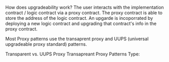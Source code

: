 How does upgradeability work?
The user interacts with the implementation contract / logic contract via a proxy contract.
The proxy contract is able to store the address of the logic contract.
An upgarde is incoporrated by deploying a new logic contract and upgrading that contract's info in the proxy contract.

Most Proxy patterns use the transaprent proxy and UUPS (universal upgradeable proxy standard) patterns.

Transparent vs. UUPS Proxy
Transapreant Proxy Patterns Type:
